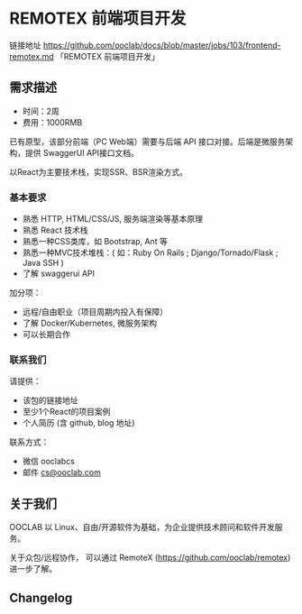 # REMOTEX 前端项目开发

链接地址 https://github.com/ooclab/docs/blob/master/jobs/103/frontend-remotex.md 「REMOTEX 前端项目开发」

## 需求描述

- 时间：2周
- 费用：1000RMB

已有原型，该部分前端（PC Web端）需要与后端 API 接口对接。后端是微服务架构，提供 SwaggerUI API接口文档。

以React为主要技术栈，实现SSR、BSR渲染方式。

### 基本要求

- 熟悉 HTTP, HTML/CSS/JS, 服务端渲染等基本原理
- 熟悉 React 技术栈
- 熟悉一种CSS类库，如 Bootstrap, Ant 等
- 熟悉一种MVC技术堆栈：( 如：Ruby On Rails ; Django/Tornado/Flask ; Java SSH )
- 了解 swaggerui API


加分项：
- 远程/自由职业（项目周期内投入有保障）
- 了解 Docker/Kubernetes, 微服务架构
- 可以长期合作

### 联系我们

请提供：
- 该包的链接地址
- 至少1个React的项目案例
- 个人简历 (含 github, blog 地址)

联系方式：
- 微信 ooclabcs
- 邮件 cs@ooclab.com

## 关于我们

OOCLAB 以 Linux、自由/开源软件为基础，为企业提供技术顾问和软件开发服务。

关于众包/远程协作，
可以通过 RemoteX (https://github.com/ooclab/remotex) 进一步了解。

## Changelog
